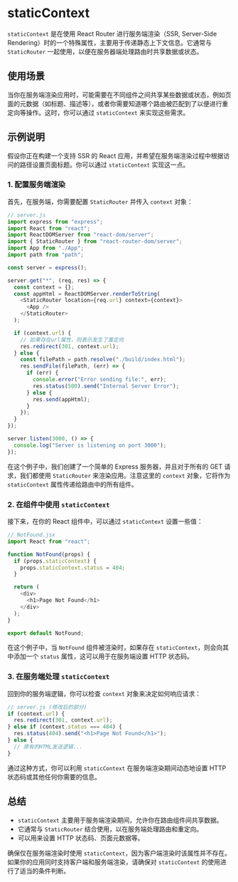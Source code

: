 # staticContext

`staticContext` 是在使用 React Router 进行服务端渲染（SSR, Server-Side Rendering）时的一个特殊属性，主要用于传递静态上下文信息。它通常与 `StaticRouter` 一起使用，以便在服务器端处理路由时共享数据或状态。

## 使用场景

当你在服务端渲染应用时，可能需要在不同组件之间共享某些数据或状态，例如页面的元数据（如标题、描述等），或者你需要知道哪个路由被匹配到了以便进行重定向等操作。这时，你可以通过 `staticContext` 来实现这些需求。

## 示例说明

假设你正在构建一个支持 SSR 的 React 应用，并希望在服务端渲染过程中根据访问的路径设置页面标题。你可以通过 `staticContext` 实现这一点。

### 1. 配置服务端渲染

首先，在服务端，你需要配置 `StaticRouter` 并传入 `context` 对象：

```javascript
// server.js
import express from "express";
import React from "react";
import ReactDOMServer from "react-dom/server";
import { StaticRouter } from "react-router-dom/server";
import App from "./App";
import path from "path";

const server = express();

server.get("*", (req, res) => {
  const context = {};
  const appHtml = ReactDOMServer.renderToString(
    <StaticRouter location={req.url} context={context}>
      <App />
    </StaticRouter>
  );

  if (context.url) {
    // 如果存在url属性，则表示发生了重定向
    res.redirect(301, context.url);
  } else {
    const filePath = path.resolve("./build/index.html");
    res.sendFile(filePath, (err) => {
      if (err) {
        console.error("Error sending file:", err);
        res.status(500).send("Internal Server Error");
      } else {
        res.send(appHtml);
      }
    });
  }
});

server.listen(3000, () => {
  console.log("Server is listening on port 3000");
});
```

在这个例子中，我们创建了一个简单的 Express 服务器，并且对于所有的 GET 请求，我们都使用 `StaticRouter` 来渲染应用。注意这里的 `context` 对象，它将作为 `staticContext` 属性传递给路由中的所有组件。

### 2. 在组件中使用 `staticContext`

接下来，在你的 React 组件中，可以通过 `staticContext` 设置一些值：

```javascript
// NotFound.jsx
import React from "react";

function NotFound(props) {
  if (props.staticContext) {
    props.staticContext.status = 404;
  }

  return (
    <div>
      <h1>Page Not Found</h1>
    </div>
  );
}

export default NotFound;
```

在这个例子中，当 `NotFound` 组件被渲染时，如果存在 `staticContext`，则会向其中添加一个 `status` 属性，这可以用于在服务端设置 HTTP 状态码。

### 3. 在服务端处理 `staticContext`

回到你的服务端逻辑，你可以检查 `context` 对象来决定如何响应请求：

```javascript
// server.js (修改后的部分)
if (context.url) {
  res.redirect(301, context.url);
} else if (context.status === 404) {
  res.status(404).send("<h1>Page Not Found</h1>");
} else {
  // 原有的HTML发送逻辑...
}
```

通过这种方式，你可以利用 `staticContext` 在服务端渲染期间动态地设置 HTTP 状态码或其他任何你需要的信息。

## 总结

- `staticContext` 主要用于服务端渲染期间，允许你在路由组件间共享数据。
- 它通常与 `StaticRouter` 结合使用，以在服务端处理路由和重定向。
- 可以用来设置 HTTP 状态码、页面元数据等。

确保仅在服务端渲染时使用 `staticContext`，因为客户端渲染时该属性并不存在。如果你的应用同时支持客户端和服务端渲染，请确保对 `staticContext` 的使用进行了适当的条件判断。
